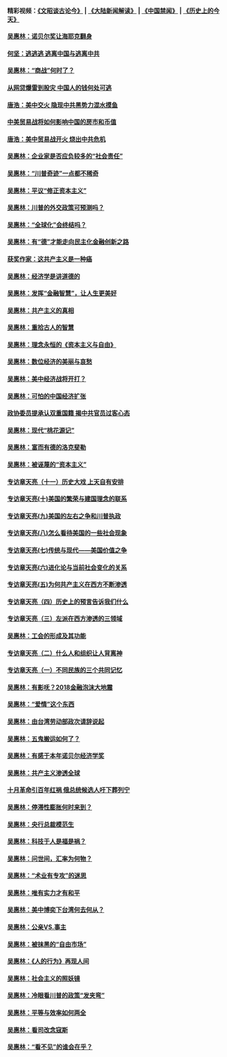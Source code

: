 #### 精彩视频：[《文昭谈古论今》](https://github.com/gfw-breaker/wenzhao/blob/master/README.md?t=01131230) | [《大陆新闻解读》](https://github.com/gfw-breaker/ntdtv-comedy/blob/master/README.md?t=01131230) | [《中国禁闻》](https://github.com/gfw-breaker/ntdtv-news/blob/master/README.md?t=01131230) | [《历史上的今天》](https://github.com/gfw-breaker/today-in-history/blob/master/README.md?t=01131230) 

#### [吴惠林：诺贝尔奖让海耶克翻身](../pages/nsc423/n10890049.md?t=01131230) 

#### [何坚：逃逃逃 逃离中国与逃离中共](../pages/nsc423/n10592891.md?t=01131230) 

#### [吴惠林：“商战”何时了？](../pages/nsc423/n10573558.md?t=01131230) 

#### [从网贷爆雷到股灾 中国人的钱何处可逃](../pages/nsc423/n10572800.md?t=01131230) 

#### [唐浩：美中交火 隐现中共黑势力混水摸鱼](../pages/nsc423/n10544040.md?t=01131230) 

#### [中美贸易战将如何影响中国的房市和币值](../pages/nsc423/n10543697.md?t=01131230) 

#### [唐浩：美中贸易战开火 烧出中共危机](../pages/nsc423/n10540126.md?t=01131230) 

#### [吴惠林：企业家是否应负较多的“社会责任”](../pages/nsc423/n10535022.md?t=01131230) 

#### [吴惠林：“川普奇迹”一点都不稀奇](../pages/nsc423/n10512808.md?t=01131230) 

#### [吴惠林：平议“修正资本主义”](../pages/nsc423/n10495724.md?t=01131230) 

#### [吴惠林：川普的外交政策可预测吗？](../pages/nsc423/n10462387.md?t=01131230) 

#### [吴惠林：“全球化”会终结吗？](../pages/nsc423/n10452838.md?t=01131230) 

#### [吴惠林：有“德”才能走向民主化金融创新之路](../pages/nsc423/n10432292.md?t=01131230) 

#### [获奖作家：这共产主义是一种癌](../pages/nsc423/n10431541.md?t=01131230) 

#### [吴惠林：经济学是讲道德的](../pages/nsc423/n10398014.md?t=01131230) 

#### [吴惠林：发挥“金融智慧”，让人生更美好](../pages/nsc423/n10375019.md?t=01131230) 

#### [吴惠林：共产主义的真相](../pages/nsc423/n10351394.md?t=01131230) 

#### [吴惠林：重拾古人的智慧](../pages/nsc423/n10337691.md?t=01131230) 

#### [吴惠林：理念永恒的《资本主义与自由》](../pages/nsc423/n10316274.md?t=01131230) 

#### [吴惠林：数位经济的美丽与哀愁](../pages/nsc423/n10292946.md?t=01131230) 

#### [吴惠林：美中经济战将开打？](../pages/nsc423/n10258825.md?t=01131230) 

#### [吴惠林：可怕的中国经济扩张](../pages/nsc423/n10219147.md?t=01131230) 

#### [政协委员提承认双重国籍 揭中共官员过客心态](../pages/nsc423/n10208809.md?t=01131230) 

#### [吴惠林：现代“桃花源记”](../pages/nsc423/n10185234.md?t=01131230) 

#### [吴惠林：富而有德的洛克斐勒](../pages/nsc423/n10142264.md?t=01131230) 

#### [吴惠林：被诬蔑的“资本主义”](../pages/nsc423/n10124816.md?t=01131230) 

#### [专访章天亮（十一）历史大戏 上天自有安排](../pages/nsc423/n10094905.md?t=01131230) 

#### [专访章天亮(十)美国的繁荣与建国理念的联系](../pages/nsc423/n10094899.md?t=01131230) 

#### [专访章天亮(九)美国的左右之争和川普执政](../pages/nsc423/n10094889.md?t=01131230) 

#### [专访章天亮(八)怎么看待美国的一些社会现象](../pages/nsc423/n10094857.md?t=01131230) 

#### [专访章天亮(七)传统与现代——美国价值之争](../pages/nsc423/n10093140.md?t=01131230) 

#### [专访章天亮(六)进化论与当前社会变化的关系](../pages/nsc423/n10092036.md?t=01131230) 

#### [专访章天亮(五)为何共产主义在西方不断渗透](../pages/nsc423/n10083620.md?t=01131230) 

#### [专访章天亮（四）历史上的预言告诉我们什么](../pages/nsc423/n10083606.md?t=01131230) 

#### [专访章天亮（三）左派在西方渗透的三领域](../pages/nsc423/n10081115.md?t=01131230) 

#### [吴惠林：工会的形成及其功能](../pages/nsc423/n10080633.md?t=01131230) 

#### [专访章天亮（二）什么人和组织让人背离神](../pages/nsc423/n10076637.md?t=01131230) 

#### [专访章天亮（一）不同民族的三个共同记忆](../pages/nsc423/n10074188.md?t=01131230) 

#### [吴惠林：有影呒？2018金融泡沫大地震](../pages/nsc423/n10040534.md?t=01131230) 

#### [吴惠林：“爱情”这个东西](../pages/nsc423/n10019423.md?t=01131230) 

#### [吴惠林：由台湾劳动部政次请辞说起](../pages/nsc423/n9979679.md?t=01131230) 

#### [吴惠林：五鬼搬运如何了？](../pages/nsc423/n9925338.md?t=01131230) 

#### [吴惠林：有感于本年诺贝尔经济学奖](../pages/nsc423/n9871883.md?t=01131230) 

#### [吴惠林：共产主义渗透全球](../pages/nsc423/n9812748.md?t=01131230) 

#### [十月革命引百年红祸 俄总统候选人吁下葬列宁](../pages/nsc423/n9810182.md?t=01131230) 

#### [吴惠林：停滞性膨胀何时来到？](../pages/nsc423/n9764136.md?t=01131230) 

#### [吴惠林：央行总裁模范生](../pages/nsc423/n9728134.md?t=01131230) 

#### [吴惠林：科技于人是福是祸？](../pages/nsc423/n9672982.md?t=01131230) 

#### [吴惠林：问世间，汇率为何物？](../pages/nsc423/n9621788.md?t=01131230) 

#### [吴惠林：“术业有专攻”的迷思](../pages/nsc423/n9580363.md?t=01131230) 

#### [吴惠林：唯有实力才有和平](../pages/nsc423/n9529599.md?t=01131230) 

#### [吴惠林：美中博奕下台湾何去何从？](../pages/nsc423/n9483598.md?t=01131230) 

#### [吴惠林：公亲VS.事主](../pages/nsc423/n9425637.md?t=01131230) 

#### [吴惠林：被抹黑的“自由市场”](../pages/nsc423/n9351545.md?t=01131230) 

#### [吴惠林：《人的行为》再现人间](../pages/nsc423/n9296339.md?t=01131230) 

#### [吴惠林：社会主义的照妖镜](../pages/nsc423/n9243460.md?t=01131230) 

#### [吴惠林：冷眼看川普的政策“发夹弯”](../pages/nsc423/n9120684.md?t=01131230) 

#### [吴惠林：平等与效率如何两全](../pages/nsc423/n9075430.md?t=01131230) 

#### [吴惠林：看司改念寇斯](../pages/nsc423/n9024915.md?t=01131230) 

#### [吴惠林：“看不见”的谁会在乎？](../pages/nsc423/n8977488.md?t=01131230) 

